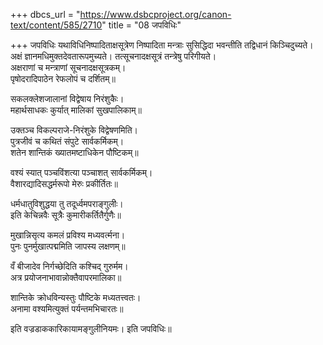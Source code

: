 +++
dbcs_url = "https://www.dsbcproject.org/canon-text/content/585/2710"
title = "08 जपविधिः"

+++
जपविधिः
यथाविधिनिष्पादिताक्षसूत्रेण निष्पादिता मन्त्राः सुसिद्धिदा भवन्तीति तद्विधानं किञ्चिदुच्यते। अक्षं ज्ञानमधिमुक्तदेवतारूपमुच्यते। तत्सूचनादक्षसूत्रं तन्त्रेषु परिगीयते।  
अक्षराणां च मन्त्राणां सूचनादक्षसूत्रकम्।  
पृषोदरादिपाठेन रेफलोपं च दर्शितम्॥

सकलक्लेशजालानां विद्वेषाय निरंशुकैः।  
महार्थसाधकः कुर्यात् मालिकां सुखपालिकाम्॥

उक्तञ्च विकल्पराजे-निरंशुके विद्वेषणमिति।  
पुत्रजीवं च कथितं संपुटे सार्वकर्मिकम्।  
शतेन शान्तिकं ख्यातमष्टाधिकेन पौष्टिकम्॥

वश्यं स्यात् पञ्चविंशत्या पञ्चाशत् सार्वकर्मिकम्।  
वैशारद्यादिसद्धर्मरूपो मेरुः प्रकीर्तितः॥

धर्मधातुविशुद्धया तु तदूर्ध्वमपराङ्गुलीः।  
इति केचिन्नवैः सूत्रैः कुमारीकर्तितैर्गुणैः॥

मुखान्निसृत्य कमलं प्रविश्य मध्यवर्त्मना।  
पुनः पुनर्मुखात्पद्ममिति जापस्य लक्षणम्॥

वँ बीजादेव निर्गच्छेदिति कश्चिद् गुरुर्मम।  
अत्र प्रयोजनाभावान्नोक्तैवापरमालिका॥

शान्तिके क्रोधविन्यस्तुः पौष्टिके मध्यतत्त्वतः।  
अनामा वश्यमित्युक्तं पर्यन्तमभिचारतः॥

इति वज्रडाककारिकायामङ्गुलीनियमः। इति जपविधिः॥

